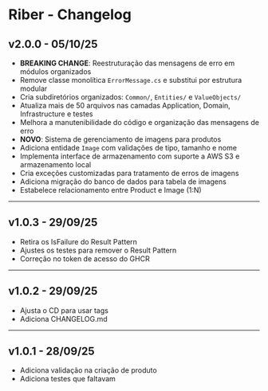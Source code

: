 # Riber - Changelog

## v2.0.0 - 05/10/25
- **BREAKING CHANGE**: Reestruturação das mensagens de erro em módulos organizados
- Remove classe monolítica `ErrorMessage.cs` e substitui por estrutura modular
- Cria subdiretórios organizados: `Common/`, `Entities/` e `ValueObjects/`
- Atualiza mais de 50 arquivos nas camadas Application, Domain, Infrastructure e testes
- Melhora a manutenibilidade do código e organização das mensagens de erro
- **NOVO**: Sistema de gerenciamento de imagens para produtos
- Adiciona entidade `Image` com validações de tipo, tamanho e nome
- Implementa interface de armazenamento com suporte a AWS S3 e armazenamento local
- Cria exceções customizadas para tratamento de erros de imagens
- Adiciona migração do banco de dados para tabela de imagens
- Estabelece relacionamento entre Product e Image (1:N)

---

## v1.0.3 - 29/09/25
- Retira os IsFailure do Result Pattern
- Ajustes os testes para remover o Result Pattern
- Correção no token de acesso do GHCR

---

## v1.0.2 - 29/09/25
- Ajusta o CD para usar tags
- Adiciona CHANGELOG.md

---

## v1.0.1 - 28/09/25
- Adiciona validação na criação de produto
- Adiciona testes que faltavam